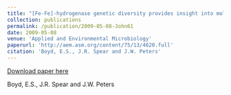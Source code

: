 ```yaml
---
title: "[Fe-Fe]-hydrogenase genetic diversity provides insight into molecular adaptation in a saline microbial mat community"
collection: publications
permalink: /publication/2009-05-08-John61
date: 2009-05-08
venue: 'Applied and Environmental Microbiology'
paperurl: 'http://aem.asm.org/content/75/13/4620.full'
citation: 'Boyd, E.S., J.R. Spear and J.W. Peters'
---
```


<a href='http://aem.asm.org/content/75/13/4620.full'>Download paper here</a>

 Boyd, E.S., J.R. Spear and J.W. Peters
